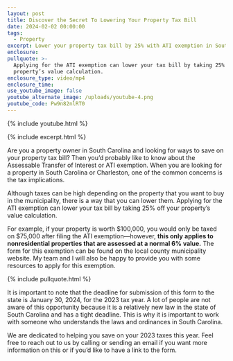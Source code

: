 ```yaml
---
layout: post
title: Discover the Secret To Lowering Your Property Tax Bill
date: 2024-02-02 00:00:00
tags:
  - Property
excerpt: Lower your property tax bill by 25% with ATI exemption in South Carolina.
enclosure:
pullquote: >-
  Applying for the ATI exemption can lower your tax bill by taking 25% off your
  property’s value calculation.
enclosure_type: video/mp4
enclosure_time:
use_youtube_image: false
youtube_alternate_image: /uploads/youtube-4.png
youtube_code: Pw9n82nlRT0
---
```

{% include youtube.html %}

{% include excerpt.html %}

Are you a property owner in South Carolina and looking for ways to save on your property tax bill? Then you’d probably like to know about the Assessable Transfer of Interest or ATI exemption. When you are looking for a property in South Carolina or Charleston, one of the common concerns is the tax implications.

Although taxes can be high depending on the property that you want to buy in the municipality, there is a way that you can lower them. Applying for the ATI exemption can lower your tax bill by taking 25% off your property’s value calculation.

For example, if your property is worth $100,000, you would only be taxed on $75,000 after filing the ATI exemption—however, **this only** **applies to nonresidential properties that are assessed at a normal 6% value.** The form for this exemption can be found on the local county municipality website. My team and I will also be happy to provide you with some resources to apply for this exemption.

{% include pullquote.html %}

It is important to note that the deadline for submission of this form to the state is January 30, 2024, for the 2023 tax year. A lot of people are not aware of this opportunity because it is a relatively new law in the state of South Carolina and has a tight deadline. This is why it is important to work with someone who understands the laws and ordinances in South Carolina.

We are dedicated to helping you save on your 2023 taxes this year. Feel free to reach out to us by calling or sending an email if you want more information on this or if you’d like to have a link to the form.